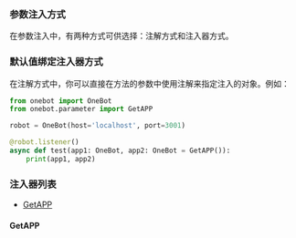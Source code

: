 ### 参数注入方式

在参数注入中，有两种方式可供选择：注解方式和注入器方式。

### 默认值绑定注入器方式

在注解方式中，你可以直接在方法的参数中使用注解来指定注入的对象。例如：

```python
from onebot import OneBot
from onebot.parameter import GetAPP

robot = OneBot(host='localhost', port=3001)

@robot.listener()
async def test(app1: OneBot, app2: OneBot = GetAPP()):
    print(app1, app2)
```

### 注入器列表
-   [GetAPP](#GetAPP)


#### GetAPP